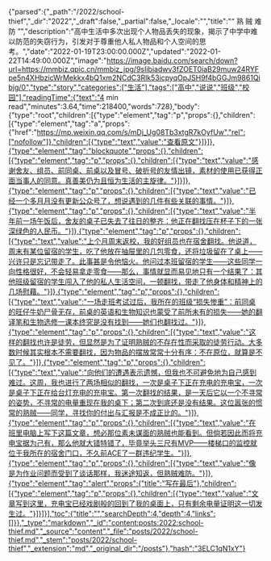 {"parsed":{"_path":"/2022/school-thief","_dir":"2022","_draft":false,"_partial":false,"_locale":"","title":"“ 熟 贼 难 防 ”","description":"高中生活中多次出现个人物品丢失的现象，揭示了中学中难以防范的失窃行为，引发对于尊重他人私人物品和个人空间的思考。","date":"2022-01-19T23:00:00.000Z","updated":"2022-01-22T14:49:00.000Z","image":"https://image.baidu.com/search/down?url=https://mmbiz.qpic.cn/mmbiz_jpg/9sIibiadwv3fZOET0iaB29muw24RYFpe5n4XHbzicWrMekkx4bQ1xm2NCdC3Rlk53icpyqOpJSH9f4bGGJm9861Qibjg/0","type":"story","categories":["生活"],"tags":["高中","说说","班级","校园"],"readingTime":{"text":"4 min read","minutes":3.64,"time":218400,"words":728},"body":{"type":"root","children":[{"type":"element","tag":"p","props":{},"children":[{"type":"element","tag":"a","props":{"href":"https://mp.weixin.qq.com/s/mDj_Ug08Tb3xtgR7kOyfUw","rel":["nofollow"]},"children":[{"type":"text","value":"查看原文"}]}]},{"type":"element","tag":"blockquote","props":{},"children":[{"type":"element","tag":"p","props":{},"children":[{"type":"text","value":"感谢舍友、组员、前同桌、前桌以及冒号、破折号的友情出镜，素材的使用已获得正面当事人的同意。真善美仍为且恒为生活的主旋律。"}]}]},{"type":"element","tag":"p","props":{},"children":[{"type":"text","value":"已经一个多月月没有更新公众号了，想说遇到的几件有些关联的事情。"}]},{"type":"element","tag":"p","props":{},"children":[{"type":"text","value":"半年前一场午饭后，舍友的桌子已失去了往日的整齐：他正在翻找压在杯子下的一张深绿色的人民币。"}]},{"type":"element","tag":"p","props":{},"children":[{"type":"text","value":"上个月周末返校，我的好组员也在宿舍翻找。他说道，周末有某位留宿的学生，吃了他放在抽屉里的几包零食，还将垃圾留在了桌上——兴许只是忘记带走了。此事甚是令他恼火。他问过本班留宿的学生——这些同学一向性格很好，不会轻易拿走零食——那么，事情就显而易见地只有一个结果了：其他班级留宿的学生闯入了他的私人生活空间，一顿翻找，带走了他身体和精神上的几场慰藉。"}]},{"type":"element","tag":"p","props":{},"children":[{"type":"text","value":"一场走班考试过后，我所在的班级“损失惨重”：前同桌的旺仔牛奶尸骨无存，前桌的英语和生物知识也蒙受了前所未有的损失——她的翻译笔和生物选修一课本终究是没有找到——她们也翻找过。"}]},{"type":"element","tag":"p","props":{},"children":[{"type":"text","value":"这样的翻找也许是徒劳，但显然是为了证明熟贼的不存在性而采取的徒劳行动。大多数时候其实根本不需要翻找，因为物品的摆放常常十分有序：不在原位，就算是不见了。"}]},{"type":"element","tag":"p","props":{},"children":[{"type":"text","value":"向他们的遭遇表示遗憾，但我也不可避免地为自己感到难过。这周，我也进行了两场相似的翻找，一次是桌子下正在充电的充电宝，一次是桌子下正在给台灯充电的充电宝。第一次翻找的结果，是一天后它以一个不寻常的姿势，不寻常的电量重现在我的桌下；第二次到底还是没有结果。这位嚣张的惯常的熟贼——同学，寻找你的付出与汇报是不成正比的。"}]},{"type":"element","tag":"p","props":{},"children":[{"type":"text","value":"在班里电脑上写下这篇文章，想必那位素未谋面的熟贼也能看到。但倘若因此而将充电宝据为己有，那么他就大错特错了，毕竟举头三尺有MVP——楼梯口的监控就位于我所在的宿舍门口，不久前ACE了一群违纪学生。"}]},{"type":"element","tag":"p","props":{},"children":[{"type":"text","value":"像是为作业问题而受到了谈话那样，我迷途知返，但熟贼难防。"}]},{"type":"element","tag":"alert","props":{"title":"写在最后"},"children":[{"type":"element","tag":"p","props":{},"children":[{"type":"text","value":"文章写到这里，充电宝已经戏剧般的回到了我的桌面上，只有剩余电量证明这一切发生过。"}]}]}],"toc":{"title":"","searchDepth":4,"depth":4,"links":[]}},"_type":"markdown","_id":"content:posts:2022:school-thief.md","_source":"content","_file":"posts/2022/school-thief.md","_stem":"posts/2022/school-thief","_extension":"md","_original_dir":"/posts"},"hash":"3ELC1qN1xY"}